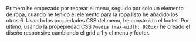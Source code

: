 Primero he empezado por recrear el menu, seguido por solo un elemento de ropa, cuando he tenido el elemento para la ropa listo he añadido los otros 6.
Usando las propiedades CSS del menu, he construido el footer.
Por ultimo, usando la propepiedad CSS ```@media (max-width: 920px)``` he creado el diseño responsive cambiando el grid a 1 y el menu y footer.